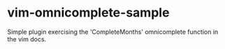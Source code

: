 # vim-omnicomplete-sample
Simple plugin exercising the 'CompleteMonths' omnicomplete function in the vim docs.
